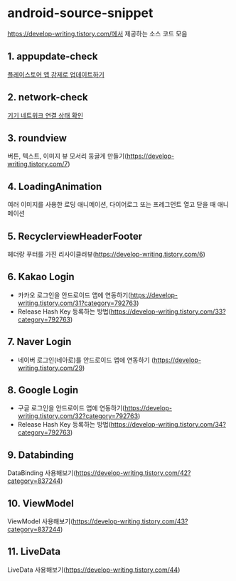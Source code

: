 # android-source-snippet
https://develop-writing.tistory.com/에서 제공하는 소스 코드 모음

## 1. appupdate-check
[플레이스토어 앱 강제로 업데이트하기](https://develop-writing.tistory.com/2)

## 2. network-check
[기기 네트워크 연결 상태 확인](https://develop-writing.tistory.com/1)

## 3. roundview
버튼, 텍스트, 이미지 뷰 모서리 둥글게 만들기(https://develop-writing.tistory.com/7)

## 4. LoadingAnimation
여러 이미지를 사용한 로딩 애니메이션, 다이어로그 또는 프레그먼트 열고 닫을 때 애니메이션 

## 5. RecyclerviewHeaderFooter
헤더랑 푸터를 가진 리사이클러뷰(https://develop-writing.tistory.com/6)

## 6. Kakao Login
- 카카오 로그인을 안드로이드 앱에 연동하기(https://develop-writing.tistory.com/31?category=792763)
- Release Hash Key 등록하는 방법(https://develop-writing.tistory.com/33?category=792763)

## 7. Naver Login
- 네이버 로그인(네아로)를 안드로이드 앱에 연동하기 (https://develop-writing.tistory.com/29)

## 8. Google Login
- 구글 로그인을 안드로이드 앱에 연동하기(https://develop-writing.tistory.com/32?category=792763)
- Release Hash Key 등록하는 방법(https://develop-writing.tistory.com/34?category=792763)

## 9. Databinding
DataBinding 사용해보기(https://develop-writing.tistory.com/42?category=837244)

## 10. ViewModel
ViewModel 사용해보기(https://develop-writing.tistory.com/43?category=837244)

## 11. LiveData
LiveData 사용해보기(https://develop-writing.tistory.com/44)




